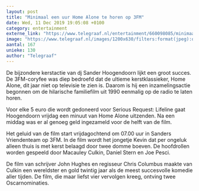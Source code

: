 ```yaml
---
layout: post
title: "Minimaal een uur Home Alone te horen op 3FM"
date: Wed, 11 Dec 2019 19:05:08 +0100
category: entertainment
externe_link: "https://www.telegraaf.nl/entertainment/660098085/minimaal-een-uur-home-alone-te-horen-op-3-fm"
image: "https://www.telegraaf.nl/images/1200x630/filters:format(jpeg):quality(80)/cdn-kiosk-api.telegraaf.nl/c8290610-1c40-11ea-b0b6-02c309bc01c1.jpg"
aantal: 167
unieke: 130
author: "Telegraaf"
---
```


<p class="intro">De bijzondere kerstactie van dj Sander Hoogendoorn lijkt een groot succes. De 3FM-coryfee was diep bedroefd dat de ultieme kerstklassieker, Home Alone, dit jaar niet op televisie te zien is. Daarom is hij een inzamelingsactie begonnen om de hilarische familiefilm uit 1990 eenmalig op de radio te laten horen.</p> <p>Voor elke 5 euro die wordt gedoneerd voor Serious Request: Lifeline gaat Hoogendoorn vrijdag een minuut van Home Alone uitzenden. Na een middag was er al genoeg geld ingezameld voor de helft van de film.</p><p>Het geluid van de film start vrijdagochtend om 07.00 uur in Sanders Vriendenteam op 3FM. In de film wordt het jongetje Kevin dat per ongeluk alleen thuis is met kerst belaagd door twee domme boeven. De hoofdrollen worden gespeeld door Macauley Culkin, Daniel Stern en Joe Pesci.</p><p>De film van schrijver John Hughes en regisseur Chris Columbus maakte van Culkin een wereldster en gold twintig jaar als de meest succesvolle komedie aller tijden. De film, die maar liefst vier vervolgen kreeg, ontving twee Oscarnominaties.</p>

